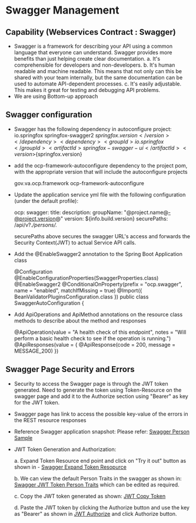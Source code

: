 # Swagger Management

## Capability (Webservices Contract : Swagger)
- Swagger is a framework for describing your API using a common language that everyone can understand. 
Swagger provides more benefits than just helping create clear documentation.
	a. It's comprehensible for developers and non-developers. 
	b. It's human readable and machine readable. This means that not only can this be shared with your team internally, but the same documentation can be used to automate API-dependent processes.
	c. It's easily adjustable. This makes it great for testing and debugging API problems.
- We are using Bottom-up approach 

## Swagger configuration

- Swagger has the following dependency in autoconfigure project:
		<dependency>
	      <groupId>io.springfox</groupId>
	      <artifactId>springfox-swagger2</artifactId>
	      <version>${springfox.version}</version>
	    </dependency>
	    <dependency>
	      <groupId>io.springfox</groupId>
	      <artifactId>springfox-swagger-ui</artifactId>
	      <version>${springfox.version}</version>
	    </dependency>

- add the ocp-framework-autoconfigure dependency to the project pom, with the appropriate version that will 
  include the autoconfigure projects

	<dependency>
        <groupId>gov.va.ocp.framework</groupId>
        <artifactId>ocp-framework-autoconfigure</artifactId>
        <!-- add the appropriate version -->
    </dependency>
    
- Update the application service yml file with the following configuration (under the default profile):

	ocp:
		swagger:
    			title: 
    			description:
    			groupName: "@project.name@-@project.version@"
    			version: ${info.build.version}
    			securePaths: /api/v?.*/persons/.*
    			
   securePaths above secures the swagger URL's access and forwards the Security Context(JWT) to 
   actual Service API calls.  

- Add the @EnableSwagger2 annotation to the Spring Boot Application class 

	@Configuration
	@EnableConfigurationProperties(SwaggerProperties.class)
	@EnableSwagger2
	@ConditionalOnProperty(prefix = "ocp.swagger", name = "enabled", matchIfMissing = true)
	@Import({ BeanValidatorPluginsConfiguration.class })
	public class SwaggerAutoConfiguration {
	
- Add ApiOperations and ApiMethod annotations on the resource class methods to describe about the 
  method and responses
  
  	@ApiOperation(value = "A health check of this endpoint",
			notes = "Will perform a basic health check to see if the operation is running.")
	@ApiResponses(value = {
			@ApiResponse(code = 200, message = MESSAGE_200) })
	
## Swagger Page Security and Errors

- Security to access the Swagger page is through the JWT token generated. Need to generate the token using Token-Resource on the swagger page and add it to the Authorize section using "Bearer" as key for the JWT token.

- Swagger page has link to access the possible key-value of the errors in the REST resource responses

- Reference Swagger application snapshot: Please refer: [Swagger Person Sample](/docs/images/Swagger-Person-Sample.jpg)

- JWT Token Generation and Authorization:

	a. Expand Token Resource end point and click on "Try it out" button as shown in - [Swagger Expand Token Resopurce](/docs/images/Swagger-Expand-Token-Resource.png)
	
	b. We can view the default Person Traits in the swagger as shown in: [Swagger JWT Token Person Traits](/docs/images/Swagger-JWTToken-PersonTraits.png) which can be edited as required.
	
	c. Copy the JWT token generated as shown: [JWT Copy Token](/docs/images/Swagger-Copy-JWTToken.png)
	
	d. Paste the JWT token by clicking the Authorize button and use the key as "Bearer" as shown in [JWT Authorize](/docs/images/Swagger-JWTToken-Bearer.png) and click Authorize button.
